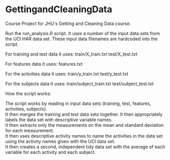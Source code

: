 # GettingandCleaningData
Course Project for JHU's Getting and Cleaning Data course.

Run the run_analysis.R script.  It uses a number of the input data sets from the UCI HAR data set. These input data filenames are hardcoded into the script.

For training and test data it uses:
train/X_train.txt
test/X_test.txt

For features data it uses:
features.txt

For the activities data it uses:
train/y_train.txt
test/y_test.txt

For the subjects data it uses:
train/subject_train.txt
test/subject_test.txt

How the script works:

The script works by reading in input data sets (training, test, features, activities, subjects).  
It then merges the training and test data sets together. 
It then appropriately labels the data set with descriptive variable names.  
It then extracts only the measurements on the mean and standard deviation for each measurement.  
It then uses descriptive activity names to name the activities in the data set using the activity names given with the UCI data set.  
It then creates a second, independent tidy data set with the average of each variable for each activity and each subject.

